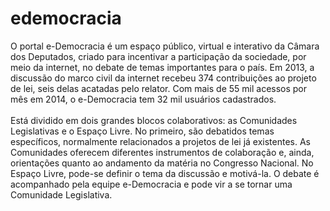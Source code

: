 edemocracia
===========
O portal e-Democracia é um espaço público, virtual e interativo da Câmara dos Deputados, criado para incentivar a participação da sociedade, por meio da internet, no debate de temas importantes para o país. Em 2013, a discussão do marco civil da internet recebeu 374 contribuições ao projeto de lei, seis delas acatadas pelo relator. Com mais de 55 mil acessos por mês em 2014, o e-Democracia tem 32 mil usuários cadastrados. <br/><br/>
Está dividido em dois grandes blocos colaborativos: as Comunidades Legislativas e o Espaço Livre. No primeiro, são debatidos temas específicos, normalmente relacionados a projetos de lei já existentes. As Comunidades oferecem diferentes instrumentos de colaboração e, ainda, orientações quanto ao andamento da matéria no Congresso Nacional. No Espaço Livre, pode-se definir o tema da discussão e motivá-la. O debate é acompanhado pela equipe e-Democracia e pode vir a se tornar uma Comunidade Legislativa.
